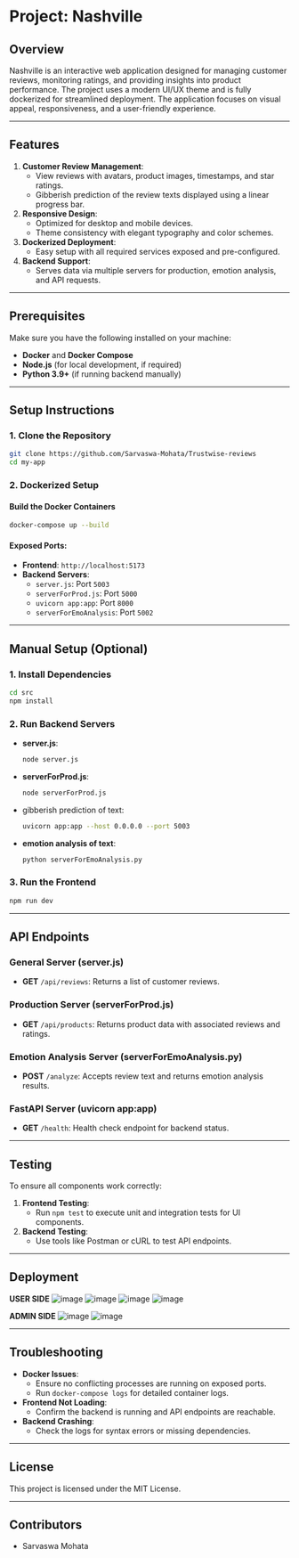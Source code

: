 # Project: Nashville&#x20;

## Overview

Nashville is an interactive web application designed for managing customer reviews, monitoring ratings, and providing insights into product performance. The project uses a modern UI/UX theme and is fully dockerized for streamlined deployment. The application focuses on visual appeal, responsiveness, and a user-friendly experience.

---

## Features

1. **Customer Review Management**:
   - View reviews with avatars, product images, timestamps, and star ratings.
   - Gibberish prediction of the review texts displayed using a linear progress bar.
2. **Responsive Design**:
   - Optimized for desktop and mobile devices.
   - Theme consistency with elegant typography and color schemes.
3. **Dockerized Deployment**:
   - Easy setup with all required services exposed and pre-configured.
4. **Backend Support**:
   - Serves data via multiple servers for production, emotion analysis, and API requests.

---

## Prerequisites

Make sure you have the following installed on your machine:

- **Docker** and **Docker Compose**
- **Node.js** (for local development, if required)
- **Python 3.9+** (if running backend manually)

---

## Setup Instructions

### 1. Clone the Repository

```bash
git clone https://github.com/Sarvaswa-Mohata/Trustwise-reviews
cd my-app
```

### 2. Dockerized Setup

#### Build the Docker Containers

```bash
docker-compose up --build
```

#### Exposed Ports:

- **Frontend**: `http://localhost:5173`
- **Backend Servers**:
  - `server.js`: Port `5003`
  - `serverForProd.js`: Port `5000`
  - `uvicorn app:app`: Port `8000`
  - `serverForEmoAnalysis`: Port `5002`

---

## Manual Setup (Optional)

### 1. Install Dependencies

```bash
cd src
npm install
```

### 2. Run Backend Servers

- **server.js**:
  ```bash
  node server.js
  ```
- **serverForProd.js**:
  ```bash
  node serverForProd.js
  ```
- gibberish prediction of text:
  ```bash
  uvicorn app:app --host 0.0.0.0 --port 5003
  ```
- **emotion analysis of text**:
  ```bash
  python serverForEmoAnalysis.py
  ```

### 3. Run the Frontend

```bash
npm run dev
```

---

## API Endpoints

### General Server (server.js)

- **GET** `/api/reviews`: Returns a list of customer reviews.

### Production Server (serverForProd.js)

- **GET** `/api/products`: Returns product data with associated reviews and ratings.

### Emotion Analysis Server (serverForEmoAnalysis.py)

- **POST** `/analyze`:
  Accepts review text and returns emotion analysis results.

### FastAPI Server (uvicorn app\:app)

- **GET** `/health`:
  Health check endpoint for backend status.

---

## Testing

To ensure all components work correctly:

1. **Frontend Testing**:
   - Run `npm test` to execute unit and integration tests for UI components.
2. **Backend Testing**:
   - Use tools like Postman or cURL to test API endpoints.

---

## Deployment

**USER SIDE**
![image](https://github.com/user-attachments/assets/8f31f245-dfd8-4560-9d61-586fd5f90ef7)
![image](https://github.com/user-attachments/assets/5bca52b6-5e22-4c89-b438-1ede3175b985)
![image](https://github.com/user-attachments/assets/254b6ab5-8e71-4df6-9981-ec9eade758f2)
![image](https://github.com/user-attachments/assets/00d5bc92-f87e-421a-8dd8-1eb5297a7f9a)

**ADMIN SIDE**
![image](https://github.com/user-attachments/assets/e000d0aa-5f80-4519-a750-a022f883d4bd)
![image](https://github.com/user-attachments/assets/d02ff1bc-7162-4e41-8aa3-5c2fc66607e3)




---

## Troubleshooting

- **Docker Issues**:
  - Ensure no conflicting processes are running on exposed ports.
  - Run `docker-compose logs` for detailed container logs.
- **Frontend Not Loading**:
  - Confirm the backend is running and API endpoints are reachable.
- **Backend Crashing**:
  - Check the logs for syntax errors or missing dependencies.

---

## License

This project is licensed under the MIT License.

---

## Contributors

- Sarvaswa Mohata 

